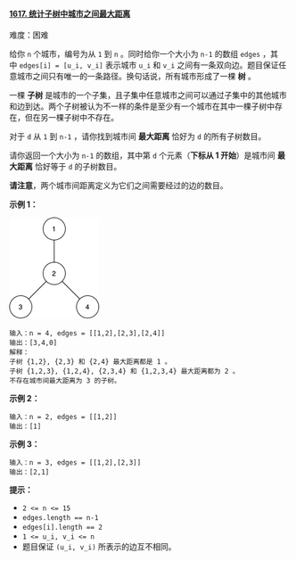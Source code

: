 ﻿#### [1617\. 统计子树中城市之间最大距离](https://leetcode.cn/problems/count-subtrees-with-max-distance-between-cities/)

难度：困难

给你 `n` 个城市，编号为从 `1` 到 `n` 。同时给你一个大小为 `n-1` 的数组 `edges` ，其中 `edges[i] = [u_i, v_i]` 表示城市 `u_i` 和 `v_i` 之间有一条双向边。题目保证任意城市之间只有唯一的一条路径。换句话说，所有城市形成了一棵 **树** 。

一棵 **子树** 是城市的一个子集，且子集中任意城市之间可以通过子集中的其他城市和边到达。两个子树被认为不一样的条件是至少有一个城市在其中一棵子树中存在，但在另一棵子树中不存在。

对于 `d` 从 `1` 到 `n-1` ，请你找到城市间 **最大距离** 恰好为 `d` 的所有子树数目。

请你返回一个大小为 `n-1` 的数组，其中第 `d` 个元素（**下标从 1 开始**）是城市间 **最大距离** 恰好等于 `d` 的子树数目。

**请注意**，两个城市间距离定义为它们之间需要经过的边的数目。

**示例 1：**

![](./assets/img/Question1617_01.png)

```
输入：n = 4, edges = [[1,2],[2,3],[2,4]]
输出：[3,4,0]
解释：
子树 {1,2}, {2,3} 和 {2,4} 最大距离都是 1 。
子树 {1,2,3}, {1,2,4}, {2,3,4} 和 {1,2,3,4} 最大距离都为 2 。
不存在城市间最大距离为 3 的子树。
```

**示例 2：**

```
输入：n = 2, edges = [[1,2]]
输出：[1]
```

**示例 3：**

```
输入：n = 3, edges = [[1,2],[2,3]]
输出：[2,1]
```

**提示：**

-   `2 <= n <= 15`
-   `edges.length == n-1`
-   `edges[i].length == 2`
-   `1 <= u_i, v_i <= n`
-   题目保证 `(u_i, v_i)` 所表示的边互不相同。
